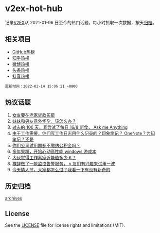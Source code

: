 # v2ex-hot-hub

 记录[V2EX](https://www.v2ex.com/)从 2021-01-06 日至今的热门话题。每小时抓取一次数据，按天[归档](archives)。
 
 ## 相关项目

- [GitHub热榜](https://github.com/snaildev/github-hot-hub)
- [知乎热榜](https://github.com/snaildev/zhihu-hot-hub)
- [微博热榜](https://github.com/snaildev/weibo-hot-hub)
- [头条热榜](https://github.com/snaildev/toutiao-hot-hub)
- [抖音热榜](https://github.com/snaildev/douyin-hot-hub)


 `更新时间：2022-02-14 15:06:21 +0800`

## 热议话题

1. [女友要在老家贷款买房](https://www.v2ex.com/t/833660)
1. [妹妹和男友意外怀孕，该怎么办？](https://www.v2ex.com/t/833746)
1. [过去的 100 天，我尝试了每日 16/8 断食， Ask me Anything](https://www.v2ex.com/t/833554)
1. [由于工作需要，你们写工作日志用什么记录的？印象笔记？ OneNote？为知笔记？还是](https://www.v2ex.com/t/833644)
1. [你们公司试用期都不缴纳公积金吗？](https://www.v2ex.com/t/833655)
1. [多年果粉，开始心动高性能 windows 游戏本](https://www.v2ex.com/t/833605)
1. [大伙觉得工作离家近能值多少 K？](https://www.v2ex.com/t/833658)
1. [裸辞做了一款监控告警服务， v 友们有兴趣来试用一波](https://www.v2ex.com/t/833616)
1. [今天情人节，大家都怎么过？我看一下有没有新奇的](https://www.v2ex.com/t/833648)

## 历史归档

[archives](archives)

## License

See the [LICENSE](LICENSE) file for license rights and limitations (MIT).
